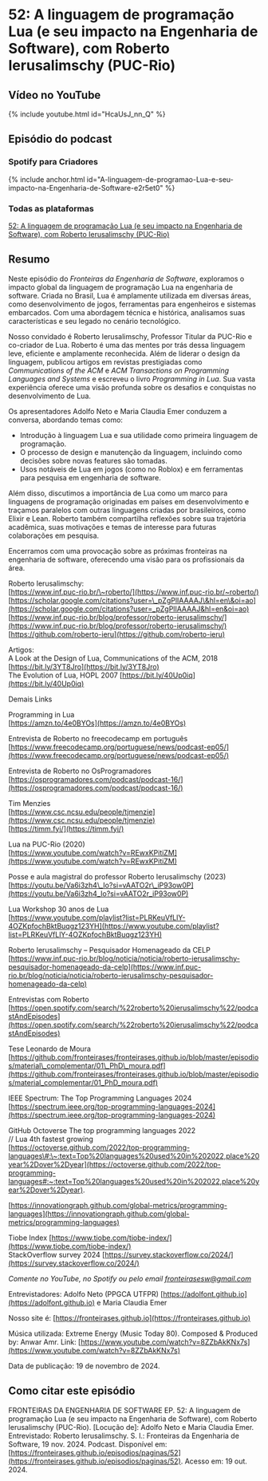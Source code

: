 # 52: A linguagem de programação Lua (e seu impacto na Engenharia de Software), com Roberto Ierusalimschy (PUC-Rio)


## Vídeo no YouTube

{% include youtube.html id="HcaUsJ_nn_Q" %}  

## Episódio do podcast


<!-- {% include spotify.html id="46evvbtV8eMFQ4TFbNjuDS" %} -->   

### Spotify para Criadores


{% include anchor.html id="A-linguagem-de-programao-Lua-e-seu-impacto-na-Engenharia-de-Software-e2r5et0" %}


### Todas as plataformas


[52: A linguagem de programação Lua (e seu impacto na Engenharia de Software), com Roberto Ierusalimschy (PUC-Rio)](https://creators.spotify.com/pod/show/fronteirases/episodes/A-linguagem-de-programao-Lua-e-seu-impacto-na-Engenharia-de-Software-e2r5et0)

## Resumo

Neste episódio do *Fronteiras da Engenharia de Software*, exploramos o impacto global da linguagem de programação Lua na engenharia de software. Criada no Brasil, Lua é amplamente utilizada em diversas áreas, como desenvolvimento de jogos, ferramentas para engenheiros e sistemas embarcados. Com uma abordagem técnica e histórica, analisamos suas características e seu legado no cenário tecnológico.

Nosso convidado é Roberto Ierusalimschy, Professor Titular da PUC-Rio e co-criador de Lua. Roberto é uma das mentes por trás dessa linguagem leve, eficiente e amplamente reconhecida. Além de liderar o design da linguagem, publicou artigos em revistas prestigiadas como *Communications of the ACM* e *ACM Transactions on Programming Languages and Systems* e escreveu o livro *Programming in Lua*. Sua vasta experiência oferece uma visão profunda sobre os desafios e conquistas no desenvolvimento de Lua.

Os apresentadores Adolfo Neto e Maria Claudia Emer conduzem a conversa, abordando temas como:

- Introdução à linguagem Lua e sua utilidade como primeira linguagem de programação.  
- O processo de design e manutenção da linguagem, incluindo como decisões sobre novas features são tomadas.  
- Usos notáveis de Lua em jogos (como no Roblox) e em ferramentas para pesquisa em engenharia de software.

Além disso, discutimos a importância de Lua como um marco para linguagens de programação originadas em países em desenvolvimento e traçamos paralelos com outras linguagens criadas por brasileiros, como Elixir e Lean. Roberto também compartilha reflexões sobre sua trajetória acadêmica, suas motivações e temas de interesse para futuras colaborações em pesquisa.

Encerramos com uma provocação sobre as próximas fronteiras na engenharia de software, oferecendo uma visão para os profissionais da área.

Roberto Ierusalimschy:   
[https://www.inf.puc-rio.br/\~roberto/](https://www.inf.puc-rio.br/~roberto/)   
[https://scholar.google.com/citations?user=\_pZgPlIAAAAJ\&hl=en\&oi=ao](https://scholar.google.com/citations?user=_pZgPlIAAAAJ&hl=en&oi=ao)  
[https://www.inf.puc-rio.br/blog/professor/roberto-ierusalimschy/](https://www.inf.puc-rio.br/blog/professor/roberto-ierusalimschy/)   
[https://github.com/roberto-ieru](https://github.com/roberto-ieru) 

Artigos:  
A Look at the Design of Lua, Communications of the ACM, 2018 [https://bit.ly/3YT8Jro](https://bit.ly/3YT8Jro)   
The Evolution of Lua, HOPL 2007 [https://bit.ly/40Up0iq](https://bit.ly/40Up0iq) 

Demais Links 

Programming in Lua  
[https://amzn.to/4e0BYOs](https://amzn.to/4e0BYOs) 

Entrevista de Roberto no freecodecamp em português   
[https://www.freecodecamp.org/portuguese/news/podcast-ep05/](https://www.freecodecamp.org/portuguese/news/podcast-ep05/)

Entrevista de Roberto no OsProgramadores  
[https://osprogramadores.com/podcast/podcast-16/](https://osprogramadores.com/podcast/podcast-16/)

Tim Menzies  
[https://www.csc.ncsu.edu/people/tjmenzie](https://www.csc.ncsu.edu/people/tjmenzie)  
[https://timm.fyi/](https://timm.fyi/) 

Lua na PUC-Rio (2020)  
[https://www.youtube.com/watch?v=REwxKPitiZM](https://www.youtube.com/watch?v=REwxKPitiZM)

Posse e aula magistral do professor Roberto Ierusalimschy (2023)  
[https://youtu.be/Va6i3zh4\_Io?si=vAATO2r\_iP93ow0P](https://youtu.be/Va6i3zh4_Io?si=vAATO2r_iP93ow0P) 

Lua Workshop  30 anos de Lua   
[https://www.youtube.com/playlist?list=PLRKeuVfLlY-4OZKpfochBktBuqgz123YH](https://www.youtube.com/playlist?list=PLRKeuVfLlY-4OZKpfochBktBuqgz123YH)

Roberto Ierusalimschy – Pesquisador Homenageado da CELP  
[https://www.inf.puc-rio.br/blog/noticia/noticia/roberto-ierusalimschy-pesquisador-homenageado-da-celp](https://www.inf.puc-rio.br/blog/noticia/noticia/roberto-ierusalimschy-pesquisador-homenageado-da-celp) 

Entrevistas com Roberto  
[https://open.spotify.com/search/%22roberto%20ierusalimschy%22/podcastAndEpisodes](https://open.spotify.com/search/%22roberto%20ierusalimschy%22/podcastAndEpisodes) 

Tese Leonardo de Moura  
[https://github.com/fronteirases/fronteirases.github.io/blob/master/episodios/material\_complementar/01\_PhD\_moura.pdf](https://github.com/fronteirases/fronteirases.github.io/blob/master/episodios/material_complementar/01_PhD_moura.pdf)

IEEE Spectrum: The Top Programming Languages 2024  
[https://spectrum.ieee.org/top-programming-languages-2024](https://spectrum.ieee.org/top-programming-languages-2024) 

GitHub Octoverse The top programming languages 2022  
// Lua 4th fastest growing  
[https://octoverse.github.com/2022/top-programming-languages\#:\~:text=Top%20languages%20used%20in%202022,place%20year%2Dover%2Dyear](https://octoverse.github.com/2022/top-programming-languages#:~:text=Top%20languages%20used%20in%202022,place%20year%2Dover%2Dyear). 

[https://innovationgraph.github.com/global-metrics/programming-languages](https://innovationgraph.github.com/global-metrics/programming-languages)

Tiobe Index [https://www.tiobe.com/tiobe-index/](https://www.tiobe.com/tiobe-index/)   
StackOverflow survey 2024 [https://survey.stackoverflow.co/2024/](https://survey.stackoverflow.co/2024/) 

*Comente no YouTube, no Spotify ou pelo email* ⁠*fronteirasesw@gmail.com*⁠

Entrevistadores: Adolfo Neto (PPGCA UTFPR) ⁠⁠⁠⁠⁠⁠[⁠https://adolfont.github.io⁠](https://adolfont.github.io)  ⁠  ⁠e Maria Claudia Emer

Nosso site é: ⁠⁠⁠⁠[⁠https://fronteirases.github.io⁠](https://fronteirases.github.io)  ⁠  

Música utilizada: Extreme Energy (Music Today 80). Composed & Produced by: Anwar Amr. Link:⁠ ⁠⁠⁠⁠⁠⁠[⁠https://www.youtube.com/watch?v=8ZZbAkKNx7s⁠](https://www.youtube.com/watch?v=8ZZbAkKNx7s)  ⁠⁠⁠⁠   

 

Data de publicação: 19 de novembro de 2024.

## Como citar este episódio

FRONTEIRAS DA ENGENHARIA DE SOFTWARE EP. 52:  A linguagem de programação Lua (e seu impacto na Engenharia de Software), com Roberto Ierusalimschy (PUC-Rio). \[Locução de\]: Adolfo Neto e Maria Claudia Emer. Entrevistado: Roberto Ierusalimschy. S. l.: Fronteiras da Engenharia de Software, 19 nov. 2024\. Podcast. Disponível em: ⁠⁠⁠[⁠https://fronteirases.github.io/episodios/paginas/52⁠](https://fronteirases.github.io/episodios/paginas/52). ⁠Acesso em: 19 out. 2024\.

